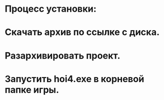 # Процесс установки:
# Скачать арxив по ссылке с диска.
# Разарxивировать проект.
# Запустить hoi4.exe в корневой папке игры.
